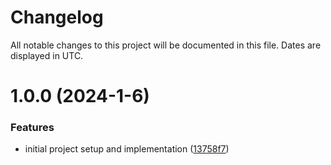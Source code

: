 # Changelog
All notable changes to this project will be documented in this file. Dates are displayed in UTC.

# 1.0.0 (2024-1-6)


### Features

* initial project setup and implementation ([13758f7](https://github.com/RebeccaStevens/deassert/commit/13758f758bdb443dc3375aff66e12782f0adfda9))

